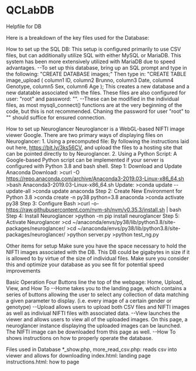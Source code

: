 # QCLabDB

Helpfile for DB

Here is a breakdown of the key files used for the Database:


How to set up the SQL DB:
	This setup is configured primarily to use CSV files, but can additionally utilize SQL with either MySQL or MariaDB. This system has been more extensively utilized with MariaDB due to speed advantages. 
	--To set up this database, bring up an SQL prompt and type in the following:
	"CREATE DATABASE images;"
	Then type in:
	"CREATE TABLE image_upload (
	    column1 ID,
	    column2 Brunno,
	    column3 Date,
	    column4 Genotype,
	    column5 Sex,
	    column6 Age
	);
	This creates a new database and a new datatable associated with the files. These files are also configured for user: "root" and password: "". 
	--These can be modified in the individual files, as most mysqli_connect() functions are at the very beginning of the code, but this is not recommended. Chaning the password for user "root" to "" should suffice for ensured connection.

How to set up Neuroglancer
	Neuroglancer is a WebGL-based NIFTI image viewer Google. There are two primary ways of displaying files on Neuroglancer:
	1. Using a precomputed file: 
		By following the instructions laid out here, https://bit.ly/3ks56CV, and upload the files to a hosting site that can be pointed directly to by Neuroglancer.
	2. Using a Python Script:
		A Google-based Python script can be implemented if your server is configured with Python 3.8 and bash shell. 
		Step 1: Download and Update Anaconda 
			Download:
				>curl -O https://repo.anaconda.com/archive/Anaconda3-2019.03-Linux-x86_64.sh
				>bash Anaconda3-2019.03-Linux-x86_64.sh
			Update:
				>conda update --update-all
				>conda update anaconda
		Step 2: Create New Environment for Python 3.8
				>conda create -n py38 python=3.8 anaconda
				>conda activate py38
		Step 3: Configure Bash
				>curl -o- https://raw.githubusercontent.com/nvm-sh/nvm/v0.35.3/install.sh | bash
		Step 4: Install Neuroglancer
				>python -m pip install neuroglancer
		Step 5: Activate Neuroglancer
				>cd ~/anaconda/envs/py38/lib/python3.8/site-packages/neuroglancer/
				>cd ~/anaconda/envs/py38/lib/python3.8/site-packages/neuroglancer/
				>python server.py
				>python test_ng.py

Other items for setup
	Make sure you have the space necessary to hold the NIFTI images associated with the DB. This DB could be gigabytes in size if it is allowed to by virtue of the size of individual files. Make sure you consider this and optimize your database as you see fit for potential speed improvements


Basic Operation
	Four Buttons line the top of the webpage: Home, Upload, View, and How To
	--Home takes you to the landing page, which contains a series of buttons allowing the user to select any collection of data matching a given parameter to display. (i.e. every image of a certain gender or genotype)
	--Upload allows users to upload both CSV files and NIFTI images as well as indiviual NIFTI files with associated data.
	--View launches the viewer and allows users to view all of the uploaded images. On this page, a neuroglancer instance displaying the uploaded images can be launched. The NIFTI image can be downloaded from this page as well. 
	--How To shows instructions on how to properly operate the database.


Files used in Database
	*_show.php, more_read_csv.php: reads csv into viewer and allows for downloading
	index.html: landing page
	instructions.html: how to page
